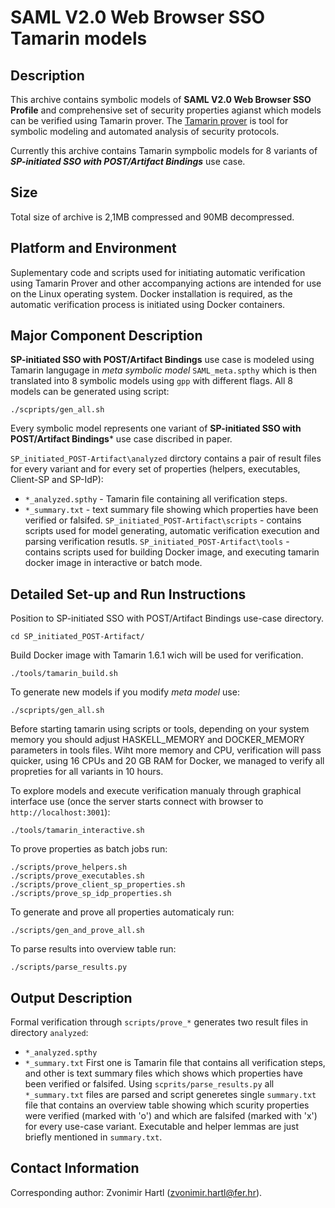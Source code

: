 # SAML V2.0 Web Browser SSO Tamarin models

## Description
This archive contains symbolic models of **SAML V2.0 Web Browser SSO Profile** and comprehensive set of security properties agianst which models can be verified using Tamarin prover.
The [Tamarin prover](https://tamarin-prover.github.io/) is tool for symbolic modeling and automated analysis of security protocols.

Currently this archive contains Tamarin sympbolic models for 8 variants of ***SP-initiated SSO with POST/Artifact Bindings*** use case.


## Size
Total size of archive is 2,1MB compressed and 90MB decompressed.

## Platform and Environment
Suplementary code and scripts used for initiating automatic verification using Tamarin Prover and other accompanying actions are intended for use on the Linux operating system.
Docker installation is required, as the automatic verification process is initiated using Docker containers.

## Major Component Description
**SP-initiated SSO with POST/Artifact Bindings** use case is modeled using Tamarin langugage in *meta symbolic model* `SAML_meta.spthy`  which is then translated into 8 symbolic models using `gpp` with different flags.
All 8 models can be generated using script:
```
./scpripts/gen_all.sh
```
Every symbolic model represents one variant of **SP-initiated SSO with POST/Artifact Bindings*** use case discribed in paper.

`SP_initiated_POST-Artifact\analyzed` dirctory contains a pair of result files for every variant and for every set of properties (helpers, executables, Client-SP and SP-IdP):
- `*_analyzed.spthy` - Tamarin file containing all verification steps.
- `*_summary.txt` - text summary file showing which properties have been verified or falsifed.
`SP_initiated_POST-Artifact\scripts` - contains scripts used for model generating, automatic verification execution and parsing verification resutls.
`SP_initiated_POST-Artifact\tools` - contains scripts used for building Docker image, and executing tamarin docker image in interactive or batch mode. 


## Detailed Set-up and Run Instructions
Position to SP-initiated SSO with POST/Artifact Bindings use-case directory.
```
cd SP_initiated_POST-Artifact/
```
Build Docker image with Tamarin 1.6.1 wich will be used for verification.
```
./tools/tamarin_build.sh
```
To generate new models if you modify *meta model* use:
```
./scpripts/gen_all.sh
```

Before starting tamarin using scripts or tools, depending on your system memory you should adjust HASKELL_MEMORY and DOCKER_MEMORY parameters in tools files.
Wiht more memory and CPU, verification will pass quicker, using 16 CPUs and 20 GB RAM for Docker, we managed to verify all propreties for all variants in 10 hours.

To explore models and execute verification manualy through graphical interface use (once the server starts connect with browser to `http://localhost:3001`):
```
./tools/tamarin_interactive.sh
```
To prove properties as batch jobs run:
```
./scripts/prove_helpers.sh
./scripts/prove_executables.sh
./scripts/prove_client_sp_properties.sh
./scripts/prove_sp_idp_properties.sh
```
To generate and prove all properties automaticaly run:
```
./scripts/gen_and_prove_all.sh
```
To parse results into overview table run:
```
./scripts/parse_results.py
```

## Output Description
Formal verification through `scripts/prove_*` generates two result files in directory `analyzed`:
- `*_analyzed.spthy`
- `*_summary.txt`
First one is Tamarin file that contains all verification steps, and other is text summary files which shows which properties have been verified or falsifed.
Using `scprits/parse_results.py` all `*_summary.txt` files are parsed and script generetes single `summary.txt` file that contains an overview table showing which scurity properties were verified (marked with 'o') and which are falsifed (marked with 'x') for every use-case variant. Executable and helper lemmas are just briefly mentioned in `summary.txt`.

## Contact Information
Corresponding author: Zvonimir Hartl (zvonimir.hartl@fer.hr).
